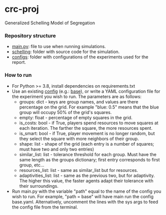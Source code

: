 # crc-proj
Generalized Schelling Model of Segregation

### Repository structure
  - [main.py](main.py): file to use when running simulations.
  - [schelling](/schelling): folder with source code for the simulation.
  - [configs](/configs): folder with configurations of the experiments used for the report.
 
 ### How to run
  - For Python >= 3.8, install dependencies on requirements.txt
  - Use an existing [config](/configs) (e.g.: [base](/configs/base.yaml)), or write a YAML configuration file for the experiment you wish to run. The parameters are as follows:
    - groups: dict - keys are group names, and values are there percentage on the grid. For example "blue: 0.5" means that the blue group will occupy 50% of the grid's squares.
    - empty: float - percentage of empty squares in the grid.
    - is_costs: bool - if True, players spend resources to move squares at each iteration. The farther the square, the more resources spent.
    - is_smart: bool - if True, player movement is no longer random, but they select the square with more neighbors of their group.
    - shape: list - shape of the grid (each entry is a number of squares; must have two and only two entries)
    - similar_list: list - tolerance threshold for each group. Must have the same length as the groups dictionary; first entry corresponds to first group, etc...
    - resources_list: list - same as similar_list but for resources.
    - adaptivities_list: list - same as the previous two, but for adaptivity. The higher this value, the faster agents adapt their tolerance with their surroundings.
  - Run main.py with the variable "path" equal to the name of the config you wish to run. For example, "path = base" will have main run the config base.yaml. Alternatively, uncomment the lines with the sys args to feed the config file from the terminal.
